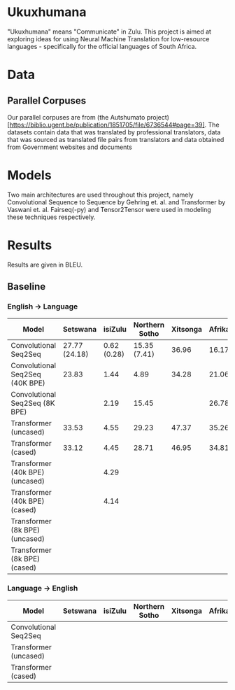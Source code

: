 # Ukuxhumana

"Ukuxhumana" means "Communicate" in Zulu. This project is aimed at exploring ideas for using Neural Machine Translation for low-resource languages - specifically for the official languages of South Africa.

# Data

## Parallel Corpuses

Our parallel corpuses are from (the Autshumato project)[https://biblio.ugent.be/publication/1851705/file/6736544#page=39]. The datasets contain data that was translated by professional translators, data that was sourced as translated file pairs from translators and data obtained from Government websites and documents

# Models
Two main architectures are used throughout this project, namely Convolutional Sequence to Sequence by Gehring et. al. and Transformer by Vaswani et. al. Fairseq(-py) and Tensor2Tensor were used in modeling these techniques respectively.

# Results
Results are given in BLEU.
## Baseline 
### English -> Language
| Model | Setswana | isiZulu | Northern Sotho | Xitsonga | Afrikaans |
| ------- | ------- |------- |------- |------- |------- |
| Convolutional Seq2Seq  | 27.77 (24.18)  | 0.62 (0.28) | 15.35 (7.41) | 36.96 | 16.17 |
| Convolutional Seq2Seq (40K BPE) |  23.83 | 1.44 | 4.89 | 34.28 | 21.06 |
| Convolutional Seq2Seq (8K BPE) |   | 2.19 | 15.45 |  | 26.78 |
| Transformer (uncased)  | 33.53  | 4.55 | 29.23 | 47.37 | 35.26 |
| Transformer (cased)    | 33.12  | 4.45 | 28.71 | 46.95 | 34.81 |
| Transformer (40k BPE) (uncased)  |  | 4.29 |  |  |  |
| Transformer (40k BPE) (cased)    |   | 4.14 |  |  |  |
| Transformer (8k BPE) (uncased)  |  |  |  |  |  |
| Transformer (8k BPE) (cased)    |   |  |  |  |  |

### Language -> English
| Model | Setswana | isiZulu | Northern Sotho | Xitsonga | Afrikaans |
| ------- | ------- |------- |------- |------- |------- |
| Convolutional Seq2Seq  |   |  |  |  |  |
| Transformer (uncased)  |   |  |  |  |  |
| Transformer (cased)    |   |  |  |  |  |
